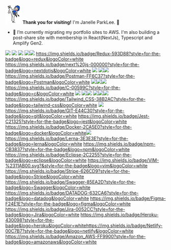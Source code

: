 <img  style="width:50px" src="https://github.com/jparkley/jparkley/blob/master/logo-taekwondo-01-s.jpg">  **Thank you for visiting!**  I'm Janelle ParkLee. :musical_note:
- 🔭 I’m currently migrating my portfolio sites to AWS.  I'm also building a post-share site with membership in React(NextJs), Typescript and Amplify Gen2.

<img  src="https://img.shields.io/badge/typescript-%23007ACC.svg?style=for-the-badge&logo=typescript&logoColor=white"> <img  src="https://img.shields.io/badge/Node.js-339933?style=for-the-badge&logo=nodedotjs&logoColor=white"> <img  src="https://img.shields.io/badge/nestjs-%23E0234E.svg?style=for-the-badge&logo=nestjs&logoColor=white"> <img  src="https://img.shields.io/badge/JavaScript-323330?style=for-the-badge&logo=javascript&logoColor=F7DF1E"><img src="https://img.shields.io/badge/React-20232A?style=for-the-badge&logo=react&logoColor=61DAFB"> <https://img.shields.io/badge/Redux-593D88?style=for-the-badge&logo=redux&logoColor=white> <https://img.shields.io/badge/next%20js-000000?style=for-the-badge&logo=nextdotjs&logoColor=white> <img  src="https://img.shields.io/badge/Express.js-000000?style=for-the-badge&logo=express&logoColor=white"> <img  src="https://img.shields.io/badge/-ApolloGraphQL-311C87?style=for-the-badge&logo=apollo-graphql"><img  src="https://img.shields.io/badge/-GraphQL-E10098?style=for-the-badge&logo=graphql&logoColor=white"> <https://img.shields.io/badge/Postman-FF6C37?style=for-the-badge&logo=Postman&logoColor=white> <img  src="https://img.shields.io/badge/PHP-777BB4?style=for-the-badge&logo=php&logoColor=white"><img  src="https://img.shields.io/badge/Laravel-FF2D20?style=for-the-badge&logo=laravel&logoColor=white"><img src="https://img.shields.io/badge/Java-ED8B00?style=for-the-badge&logo=java&logoColor=white"> <https://img.shields.io/badge/C-00599C?style=for-the-badge&logo=c&logoColor=white> <img src="https://img.shields.io/badge/MySQL-00000F?style=for-the-badge&logo=mysql&logoColor=white"> <img  src="https://img.shields.io/badge/MongoDB-4EA94B?style=for-the-badge&logo=mongodb&logoColor=white"><img  src="https://img.shields.io/badge/SQLite-07405E?style=for-the-badge&logo=sqlite&logoColor=white"> <img  src="https://img.shields.io/badge/HTML5-E34F26?style=for-the-badge&logo=html5&logoColor=white"><img  src="https://img.shields.io/badge/CSS3-1572B6?style=for-the-badge&logo=css3&logoColor=white"><img  src="https://img.shields.io/badge/Sass-CC6699?style=for-the-badge&logo=sass&logoColor=white"> <https://img.shields.io/badge/Tailwind_CSS-38B2AC?style=for-the-badge&logo=tailwind-css&logoColor=white> <img  src="https://img.shields.io/badge/Bootstrap-563D7C?style=for-the-badge&logo=bootstrap&logoColor=white">   
<https://img.shields.io/badge/GIT-E44C30?style=for-the-badge&logo=git&logoColor=white> <https://img.shields.io/badge/Jest-C21325?style=for-the-badge&logo=jest&logoColor=white>
<https://img.shields.io/badge/Docker-2CA5E0?style=for-the-badge&logo=docker&logoColor=white><img  src="https://img.shields.io/badge/Webpack-8DD6F9?style=for-the-badge&logo=Webpack&logoColor=white"> <https://img.shields.io/badge/Lerna-3E3E3E?style=for-the-badge&logo=lerna&logoColor=white> <https://img.shields.io/badge/npm-CB3837?style=for-the-badge&logo=npm&logoColor=white> <https://img.shields.io/badge/Eclipse-2C2255?style=for-the-badge&logo=eclipse&logoColor=white> <https://img.shields.io/badge/VIM-%2311AB00.svg?&style=for-the-badge&logo=vim&logoColor=white> <https://img.shields.io/badge/Stripe-626CD9?style=for-the-badge&logo=Stripe&logoColor=white> <https://img.shields.io/badge/Swagger-85EA2D?style=for-the-badge&logo=Swagger&logoColor=white> <https://img.shields.io/badge/DATADOG-632CA6?style=for-the-badge&logo=datadog&logoColor=white> <https://img.shields.io/badge/Figma-F24E1E?style=for-the-badge&logo=figma&logoColor=white> <https://img.shields.io/badge/Jira-0052CC?style=for-the-badge&logo=Jira&logoColor=white>
<https://img.shields.io/badge/Heroku-430098?style=for-the-badge&logo=heroku&logoColor=white><https://img.shields.io/badge/Netlify-00C7B7?style=for-the-badge&logo=netlify&logoColor=white>
<https://img.shields.io/badge/Amazon_AWS-FF9900?style=for-the-badge&logo=amazonaws&logoColor=white>
<!--
**jparkley/jparkley** is a ✨ _special_ ✨ repository because its `README.md` (this file) appears on your GitHub profile.

Here are some ideas to get you started:

- 🔭 I’m currently working on ...
- 🌱 I’m currently learning ...
- 👯 I’m looking to collaborate on ...
- 🤔 I’m looking for help with ...
- 💬 Ask me about ...
- 📫 How to reach me: ...
- 😄 Pronouns: ...
- ⚡ Fun fact: ...
-->
